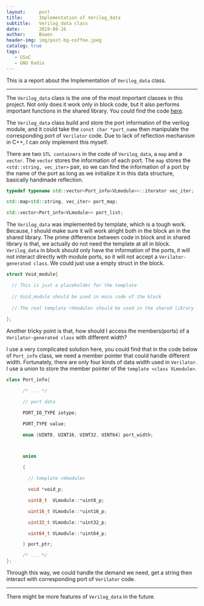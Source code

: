 ```yaml
---
layout:     post
title:      Implementation of Verilog_data
subtitle:   Verilog_data class
date:       2019-06-16
author:     Bowen
header-img: img/post-bg-coffee.jpeg
catalog: true
tags:
   - GSoC
   - GNU Radio
---
```


This is a report about the Implementation of `Verilog_data` class.

--------------------------

The `Verilog_data` class is the one of the most important classes in this project. Not only does it work only in block code, but it also performs important functions in the shared library. You could find the code [here](https://github.com/B0WEN-HU/gr-verilog/tree/structure/include/Verilog_data).

The `Verilog_data` class build and store the port information of the verilog module, and it could take the `const char *port_name` then manipulate the corresponding port of `Verilator` code. Due to lack of reflection mechanism in C++, I can only implement this myself.

There are two `STL containers` in the code of `Verilog_data`, a `map` and a `vector`. The `vector` stores the information of each port. The `map` stores the `<std::string, vec_iter>` pair, so we can find the information of a port by the name of the port as long as we initialize it in this data structure, basically handmade reflection.

``` c++
typedef typename std::vector<Port_info<VLmodule>>::iterator vec_iter;

std::map<std::string, vec_iter> port_map;

std::vector<Port_info<VLmodule>> port_list;
```

The `Verilog_data` was implemented by template, which is a tough work. Because, I should make sure it will work alright both in the block an in the shared library. The prime difference between code in block and in shared library is that, we actually do not need the template at all in block. `Verilog_data` in block should only have the information of the ports, it will not interact directly with module ports, so it will not accept a `Verilator-generated class`. We could just use a empty struct in the block.

``` c++
struct Void_module{

  // This is just a placeholder for the template
  
  // Void_module should be used in main code of the block
  
  // The real template <Vmodule> should be used in the shared library
  
};
```

Another tricky point is that, how should I access the members(ports) of a `Verilator-generated class` with different width?

I use a very complicated solution here, you could find that in the code below of `Port_info` class, we need a member pointer that could handle different width. Fortunately, there are only four kinds of data width used in `Verilator`. I use a union to store the member pointer of the `template <class VLmodule>`.

``` c++
class Port_info{

      /* ... */

      // port data

      PORT_IO_TYPE iotype;

      PORT_TYPE value;

      enum {UINT8, UINT16, UINT32, UINT64} port_width;



      union

      {

        // template <Vmodule>

        void *void_p;

        uint8_t  VLmodule::*uint8_p;

        uint16_t VLmodule::*uint16_p;

        uint32_t VLmodule::*uint32_p;

        uint64_t VLmodule::*uint64_p;

      } port_ptr;

      /* ... */
};
```

Through this way, we could handle the demand we need, get a string then interact with corresponding port of `Verilator` code.

--------------------------

There might be more features of `Verilog_data` in the future.
